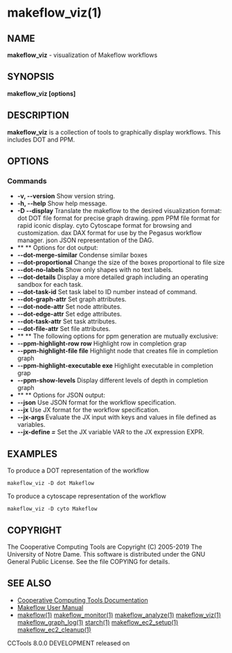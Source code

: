 






















# makeflow_viz(1)

## NAME
**makeflow_viz** - visualization of Makeflow workflows

## SYNOPSIS
****makeflow_viz [options] <dagfile>****

## DESCRIPTION

**makeflow_viz** is a collection of tools to graphically display workflows. This includes DOT and PPM.

## OPTIONS
### Commands

- **-v, --version** Show version string.
- **-h, --help** Show help message.
- **-D --display <opt>**  Translate the makeflow to the desired visualization format:
    dot      DOT file format for precise graph drawing.
    ppm      PPM file format for rapid iconic display.
    cyto     Cytoscape format for browsing and customization.
    dax      DAX format for use by the Pegasus workflow manager.
    json     JSON representation of the DAG.
- ** ** Options for dot output:
- **--dot-merge-similar** Condense similar boxes
- **--dot-proportional** Change the size of the boxes proportional to file size
- **--dot-no-labels** Show only shapes with no text labels.
- **--dot-details** Display a more detailed graph including an operating sandbox for each task.
- **--dot-task-id** Set task label to ID number instead of command.
- **--dot-graph-attr** Set graph attributes.
- **--dot-node-attr** Set node attributes.
- **--dot-edge-attr** Set edge attributes.
- **--dot-task-attr** Set task attributes.
- **--dot-file-attr** Set file attributes.
- ** ** The following options for ppm generation are mutually exclusive:
- **--ppm-highlight-row row** Highlight row <row> in completion grap
- **--ppm-highlight-file file** Highlight node that creates file <file> in completion graph
- **--ppm-highlight-executable exe** Highlight executable <exe> in completion grap
- **--ppm-show-levels** Display different levels of depth in completion graph
- ** ** Options for JSON output:
- **--json** Use JSON format for the workflow specification.
- **--jx** Use JX format for the workflow specification.
- **--jx-args <file>** Evaluate the JX input with keys and values in file defined as variables.
- **--jx-define <var>=<expr>** Set the JX variable VAR to the JX expression EXPR.




## EXAMPLES

To produce a DOT representation of the workflow
```
makeflow_viz -D dot Makeflow
```

To produce a cytoscape representation of the workflow
```
makeflow_viz -D cyto Makeflow
```

## COPYRIGHT

The Cooperative Computing Tools are Copyright (C) 2005-2019 The University of Notre Dame.  This software is distributed under the GNU General Public License.  See the file COPYING for details.

## SEE ALSO


- [Cooperative Computing Tools Documentation]("../index.html")
- [Makeflow User Manual]("../makeflow.html")
- [makeflow(1)](makeflow.md) [makeflow_monitor(1)](makeflow_monitor.md) [makeflow_analyze(1)](makeflow_analyze.md) [makeflow_viz(1)](makeflow_viz.md) [makeflow_graph_log(1)](makeflow_graph_log.md) [starch(1)](starch.md) [makeflow_ec2_setup(1)](makeflow_ec2_setup.md) [makeflow_ec2_cleanup(1)](makeflow_ec2_cleanup.md) 


CCTools 8.0.0 DEVELOPMENT released on 
